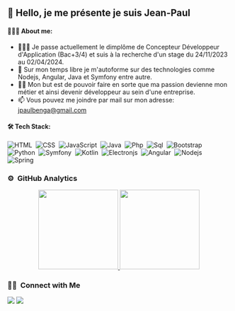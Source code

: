 ## 👋 Hello, je me présente je suis Jean-Paul 


#### 🧑🏾‍💻 About me:

- 👨🏾‍🎓 Je passe actuellement le dimplôme de Concepteur Développeur d'Application (Bac+3/4) et suis à la recherche d'un stage du 24/11/2023 au 02/04/2024.
- 🌱 Sur mon temps libre je m'autoforme sur des technologies comme Nodejs, Angular, Java et Symfony entre autre.
- 🙇🏾 Mon but est de pouvoir faire en sorte que ma passion devienne mon métier et ainsi devenir développeur au sein d'une entreprise.
- 📫 Vous pouvez me joindre par mail sur mon adresse: jpaulbenga@gmail.com


#### 🛠 Tech Stack:


![HTML](https://img.shields.io/badge/-HTML-05122A?style=flat&logo=HTML5)&nbsp;
![CSS](https://img.shields.io/badge/-CSS-05122A?style=flat&logo=CSS3&logoColor=1572B6)&nbsp;
![JavaScript](https://img.shields.io/badge/-JavaScript-05122A?style=flat&logo=javascript)&nbsp;
![Java](https://img.shields.io/badge/-java-blue)&nbsp;
![Php](https://img.shields.io/badge/-Php-05122A?style=flat&logo=php)&nbsp;
![Sql](https://img.shields.io/badge/-Sql-05122A?style=flat&logo=sql)&nbsp;
![Bootstrap](https://img.shields.io/badge/-Bootstrap-05122A?style=flat&logo=bootstrap&logoColor=563D7C)\
![Python](https://img.shields.io/badge/-Python-05122A?style=flat&logo=python)&nbsp;
![Symfony](https://img.shields.io/badge/-Symfony-05122A?style=flat&logo=symfony)&nbsp;
![Kotlin](https://img.shields.io/badge/-Kotlin-05122A?style=flat&logo=kotlin)&nbsp;
![Electronjs](https://img.shields.io/badge/-Electronjs-05122A?style=flat&logo=electronjs)&nbsp;
![Angular](https://img.shields.io/badge/-Angular-05122A?style=flat&logo=angular)&nbsp;
![Nodejs](https://img.shields.io/badge/-Nodejs-05122A?style=flat&logo=nodejs)&nbsp;
![Spring](https://img.shields.io/badge/-Spring-05122A?style=flat&logo=spring)&nbsp;

### ⚙️ &nbsp;GitHub Analytics

<p align="center">
<a href="https://github.com/AVS1508">
  <img height="180em" src="https://github-readme-stats-eight-theta.vercel.app/api?username=jpbenga&show_icons=true&theme=algolia&include_all_commits=true&count_private=true"/>
  <img height="180em" src="https://github-readme-stats-eight-theta.vercel.app/api/top-langs/?username=jpbenga&layout=compact&langs_count=8&theme=algolia"/>
</a>
</p>



### 🤝🏻 &nbsp;Connect with Me

<a href="https://www.linkedin.com/in/jean-paul-benga"><img src="https://img.shields.io/badge/-Benga%20Jean%20Paul-0077B5?style=flat&logo=Linkedin&logoColor=white"/></a>
<a href="mailto:jpaulbenga@gmail.com"><img src="https://img.shields.io/badge/-jpaulbenga@gmail.com-D14836?style=flat&logo=Gmail&logoColor=white"/></a>
